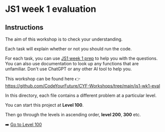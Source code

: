 # JS1 week 1 evaluation

## Instructions

The aim of this workshop is to check your understanding.

Each task will explain whether or not you should run the code.

For each task, you can use [JS1 week 1 prep](https://curriculum.codeyourfuture.io/js1/sprints/1/prep/)
to help you with the questions.
You can also use documentation to look up any functions that are unfamiliar.
Don't use ChatGPT or any other AI tool to help you.

This workshop can be found here 👉 https://github.com/CodeYourFuture/CYF-Workshops/tree/main/js1-wk1-eval

In this directory, each file contains a different problem at a particular level.

You can start this project at **Level 100**.

Then go through the levels in ascending order, **level 200**, **300** etc.

➡️ [Go to Level 100](https://github.com/CodeYourFuture/CYF-Workshops/blob/main/js1-wk1-eval/level-100.js)
